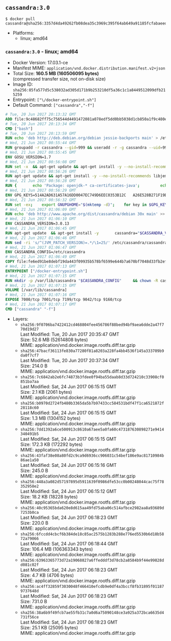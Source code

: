 ## `cassandra:3.0`

```console
$ docker pull cassandra@sha256:3357d4da49262fb08dea35c3969c395f64ab649a91185fcfabaeed42e4604b16
```

-	Platforms:
	-	linux; amd64

### `cassandra:3.0` - linux; amd64

-	Docker Version: 17.03.1-ce
-	Manifest MIME: `application/vnd.docker.distribution.manifest.v2+json`
-	Total Size: **160.5 MB (160506095 bytes)**  
	(compressed transfer size, not on-disk size)
-	Image ID: `sha256:85fa577d5c538032ad305d171b9b253210df5a36c1c1a8449512099dfb215259`
-	Entrypoint: `["\/docker-entrypoint.sh"]`
-	Default Command: `["cassandra","-f"]`

```dockerfile
# Tue, 20 Jun 2017 20:13:32 GMT
ADD file:9c48682ff75c756544d4491472081a078edf5dd0bb5038d1cb850a1f9c480e3e in / 
# Tue, 20 Jun 2017 20:13:34 GMT
CMD ["bash"]
# Tue, 20 Jun 2017 20:13:59 GMT
RUN echo 'deb http://deb.debian.org/debian jessie-backports main' > /etc/apt/sources.list.d/backports.list
# Wed, 21 Jun 2017 00:55:44 GMT
RUN groupadd -r cassandra --gid=999 && useradd -r -g cassandra --uid=999 cassandra
# Wed, 21 Jun 2017 00:55:45 GMT
ENV GOSU_VERSION=1.7
# Wed, 21 Jun 2017 00:56:08 GMT
RUN set -x 	&& apt-get update && apt-get install -y --no-install-recommends ca-certificates wget && rm -rf /var/lib/apt/lists/* 	&& wget -O /usr/local/bin/gosu "https://github.com/tianon/gosu/releases/download/$GOSU_VERSION/gosu-$(dpkg --print-architecture)" 	&& wget -O /usr/local/bin/gosu.asc "https://github.com/tianon/gosu/releases/download/$GOSU_VERSION/gosu-$(dpkg --print-architecture).asc" 	&& export GNUPGHOME="$(mktemp -d)" 	&& gpg --keyserver ha.pool.sks-keyservers.net --recv-keys B42F6819007F00F88E364FD4036A9C25BF357DD4 	&& gpg --batch --verify /usr/local/bin/gosu.asc /usr/local/bin/gosu 	&& rm -r "$GNUPGHOME" /usr/local/bin/gosu.asc 	&& chmod +x /usr/local/bin/gosu 	&& gosu nobody true 	&& apt-get purge -y --auto-remove ca-certificates wget
# Wed, 21 Jun 2017 00:56:26 GMT
RUN apt-get update && apt-get install -y --no-install-recommends libjemalloc1 && rm -rf /var/lib/apt/lists/*
# Wed, 21 Jun 2017 00:56:28 GMT
RUN { 		echo 'Package: openjdk-* ca-certificates-java'; 		echo 'Pin: release n=*-backports'; 		echo 'Pin-Priority: 990'; 	} > /etc/apt/preferences.d/java-backports
# Wed, 21 Jun 2017 00:56:29 GMT
ENV GPG_KEYS=514A2AD631A57A16DD0047EC749D6EEC0353B12C 	A26E528B271F19B9E5D8E19EA278B781FE4B2BDA
# Wed, 21 Jun 2017 00:56:32 GMT
RUN set -ex; 	export GNUPGHOME="$(mktemp -d)"; 	for key in $GPG_KEYS; do 		gpg --keyserver ha.pool.sks-keyservers.net --recv-keys "$key"; 	done; 	gpg --export $GPG_KEYS > /etc/apt/trusted.gpg.d/cassandra.gpg; 	rm -r "$GNUPGHOME"; 	apt-key list
# Wed, 21 Jun 2017 01:06:09 GMT
RUN echo 'deb http://www.apache.org/dist/cassandra/debian 30x main' >> /etc/apt/sources.list.d/cassandra.list
# Wed, 21 Jun 2017 01:06:10 GMT
ENV CASSANDRA_VERSION=3.0.13
# Wed, 21 Jun 2017 01:06:45 GMT
RUN apt-get update 	&& apt-get install -y 		cassandra="$CASSANDRA_VERSION" 		cassandra-tools="$CASSANDRA_VERSION" 	&& rm -rf /var/lib/apt/lists/*
# Wed, 21 Jun 2017 01:06:46 GMT
RUN sed -ri 's/^(JVM_PATCH_VERSION)=.*/\1=25/' /etc/cassandra/cassandra-env.sh
# Wed, 21 Jun 2017 01:06:47 GMT
ENV CASSANDRA_CONFIG=/etc/cassandra
# Wed, 21 Jun 2017 01:06:49 GMT
COPY file:fe6ed91be8debf19da443f09935b578bf6599e644b7a670bf7048d33fb2efa9e in /docker-entrypoint.sh 
# Wed, 21 Jun 2017 01:07:13 GMT
ENTRYPOINT ["/docker-entrypoint.sh"]
# Wed, 21 Jun 2017 01:07:15 GMT
RUN mkdir -p /var/lib/cassandra "$CASSANDRA_CONFIG" 	&& chown -R cassandra:cassandra /var/lib/cassandra "$CASSANDRA_CONFIG" 	&& chmod 777 /var/lib/cassandra "$CASSANDRA_CONFIG"
# Wed, 21 Jun 2017 01:07:15 GMT
VOLUME [/var/lib/cassandra]
# Wed, 21 Jun 2017 01:07:16 GMT
EXPOSE 7000/tcp 7001/tcp 7199/tcp 9042/tcp 9160/tcp
# Wed, 21 Jun 2017 01:07:17 GMT
CMD ["cassandra" "-f"]
```

-	Layers:
	-	`sha256:9f0706ba7422412cd468804fee456786f88bed94bf9aea6dde2a47f770d19d27`  
		Last Modified: Tue, 20 Jun 2017 20:35:47 GMT  
		Size: 52.6 MB (52614808 bytes)  
		MIME: application/vnd.docker.image.rootfs.diff.tar.gzip
	-	`sha256:47bacf36113fe830a77280f81a8203a228fa4bb4536f145a333709b9da0f7cf7`  
		Last Modified: Tue, 20 Jun 2017 20:37:34 GMT  
		Size: 214.0 B  
		MIME: application/vnd.docker.image.rootfs.diff.tar.gzip
	-	`sha256:7c6842ab2e6fc74873b3fdee0f94ba55daab8d33d724210c33908cf0851ba7aa`  
		Last Modified: Sat, 24 Jun 2017 06:15:15 GMT  
		Size: 2.1 KB (2061 bytes)  
		MIME: application/vnd.docker.image.rootfs.diff.tar.gzip
	-	`sha256:b0970d2724fb480b3365da5b7b97433cc584531bdf47f1ca6521872f28118c60`  
		Last Modified: Sat, 24 Jun 2017 06:15:15 GMT  
		Size: 1.3 MB (1304152 bytes)  
		MIME: application/vnd.docker.image.rootfs.diff.tar.gzip
	-	`sha256:7dd1392a6ce500913c8610a67aee5a0fa60c473187630898271e9414340491b5`  
		Last Modified: Sat, 24 Jun 2017 06:15:15 GMT  
		Size: 172.3 KB (172292 bytes)  
		MIME: application/vnd.docker.image.rootfs.diff.tar.gzip
	-	`sha256:43faf38e08a80fd2c9ca9d6936cc906031c54bef186e9ac81710984b86ae1a50`  
		Last Modified: Sat, 24 Jun 2017 06:15:16 GMT  
		Size: 245.0 B  
		MIME: application/vnd.docker.image.rootfs.diff.tar.gzip
	-	`sha256:448a3a082d57197895d5911639f0986dfe53cc0b00248044cac75f78352958e2`  
		Last Modified: Sat, 24 Jun 2017 06:15:12 GMT  
		Size: 18.2 KB (18228 bytes)  
		MIME: application/vnd.docker.image.rootfs.diff.tar.gzip
	-	`sha256:40c95365bda620e8d615aa49fd75aba06c514afbce2982aa8a93689d7253b0ca`  
		Last Modified: Sat, 24 Jun 2017 06:18:23 GMT  
		Size: 220.0 B  
		MIME: application/vnd.docker.image.rootfs.diff.tar.gzip
	-	`sha256:6fccdd4cbcf6b384de18c85ac2575b1283b288e776ed5530b6d18b5872a79066`  
		Last Modified: Sat, 24 Jun 2017 06:18:44 GMT  
		Size: 106.4 MB (106363343 bytes)  
		MIME: application/vnd.docker.image.rootfs.diff.tar.gzip
	-	`sha256:63963365773d72a19068827a6ffedddf3d78cb2a8584b9f44e99828dd081c02f`  
		Last Modified: Sat, 24 Jun 2017 06:18:23 GMT  
		Size: 4.7 KB (4706 bytes)  
		MIME: application/vnd.docker.image.rootfs.diff.tar.gzip
	-	`sha256:ac4ff32859f3030048f466410efcdb9e0df4a3bccf8fb31895f011879737648d`  
		Last Modified: Sat, 24 Jun 2017 06:18:23 GMT  
		Size: 731.0 B  
		MIME: application/vnd.docker.image.rootfs.diff.tar.gzip
	-	`sha256:38a6b9f49fcb7ae55fb31c7a0d6a75090148ce3a925a372bca6635d4731f56ce`  
		Last Modified: Sat, 24 Jun 2017 06:18:23 GMT  
		Size: 25.1 KB (25095 bytes)  
		MIME: application/vnd.docker.image.rootfs.diff.tar.gzip
